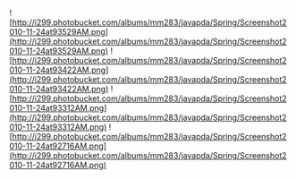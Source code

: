 ![http://i299.photobucket.com/albums/mm283/javapda/Spring/Screenshot2010-11-24at93529AM.png](http://i299.photobucket.com/albums/mm283/javapda/Spring/Screenshot2010-11-24at93529AM.png)
![http://i299.photobucket.com/albums/mm283/javapda/Spring/Screenshot2010-11-24at93422AM.png](http://i299.photobucket.com/albums/mm283/javapda/Spring/Screenshot2010-11-24at93422AM.png)
![http://i299.photobucket.com/albums/mm283/javapda/Spring/Screenshot2010-11-24at93312AM.png](http://i299.photobucket.com/albums/mm283/javapda/Spring/Screenshot2010-11-24at93312AM.png)
![http://i299.photobucket.com/albums/mm283/javapda/Spring/Screenshot2010-11-24at92716AM.png](http://i299.photobucket.com/albums/mm283/javapda/Spring/Screenshot2010-11-24at92716AM.png)